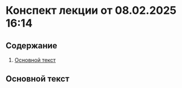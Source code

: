 # Конспект лекции от 08.02.2025 16:14

## Содержание
1. [Основной текст](#основной-текст)

## Основной текст
